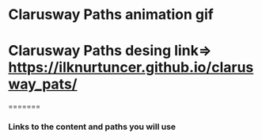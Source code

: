 # Clarusway Paths  animation gif

# Clarusway Paths desing link=> https://ilknurtuncer.github.io/clarusway_pats/




=======
### Links to the content and paths you will use


